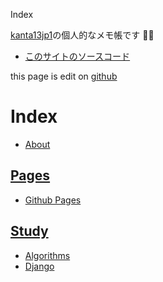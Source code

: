 Index

[kanta13jp1](https://kanta13jp1.github.io/)の個人的なメモ帳です ✍🏻

- [このサイトのソースコード](https://github.com/kanta13jp1/kanta13jp1.github.io)

this page is edit on [github]()
# Index
- [About](./about)

## [Pages](./pages)
- [Github Pages](./pages/githubpages)

## [Study](./study)
- [Algorithms](./study/algorithms)
- [Django](./study/django)
